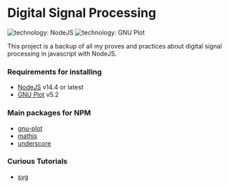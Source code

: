 # Digital Signal Processing

![technology: NodeJS](https://img.shields.io/badge/technology-NodeJS-green)
![technology: GNU Plot](https://img.shields.io/badge/technology-GNU_Plot-informational)

This project is a backup of all my proves and practices about digital signal processing in javascript with NodeJS.

### Requirements for installing

- [NodeJS](https://nodejs.org/) v14.4 or latest
- [GNU Plot](http://www.gnuplot.info/) v5.2

### Main packages for NPM

- [gnu-plot](https://github.com/V1rgul/node-gnuplot)
- [mathjs](https://mathjs.org/index.html)
- [underscore](https://underscorejs.org/)

### Curious Tutorials 

- [svg](https://svg-tutorial.github.io/)